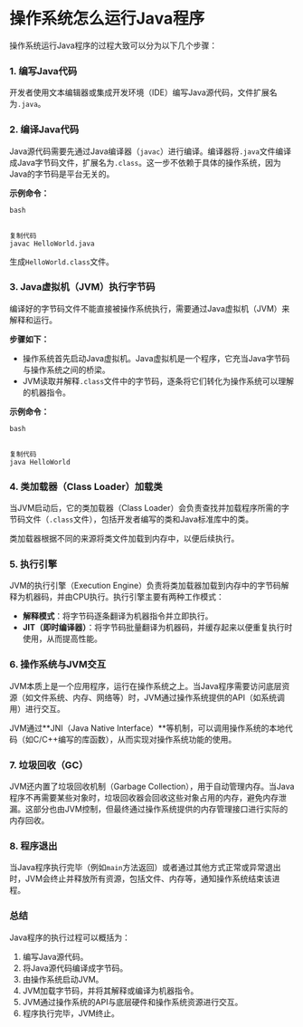 # 操作系统怎么运行Java程序

操作系统运行Java程序的过程大致可以分为以下几个步骤：

### 1. **编写Java代码**

开发者使用文本编辑器或集成开发环境（IDE）编写Java源代码，文件扩展名为`.java`。

### 2. **编译Java代码**

Java源代码需要先通过Java编译器（`javac`）进行编译。编译器将`.java`文件编译成Java字节码文件，扩展名为`.class`。这一步不依赖于具体的操作系统，因为Java的字节码是平台无关的。

**示例命令：**

```
bash


复制代码
javac HelloWorld.java
```

生成`HelloWorld.class`文件。

### 3. **Java虚拟机（JVM）执行字节码**

编译好的字节码文件不能直接被操作系统执行，需要通过Java虚拟机（JVM）来解释和运行。

**步骤如下：**

- 操作系统首先启动Java虚拟机。Java虚拟机是一个程序，它充当Java字节码与操作系统之间的桥梁。
- JVM读取并解释`.class`文件中的字节码，逐条将它们转化为操作系统可以理解的机器指令。

**示例命令：**

```
bash


复制代码
java HelloWorld
```

### 4. **类加载器（Class Loader）加载类**

当JVM启动后，它的类加载器（Class Loader）会负责查找并加载程序所需的字节码文件（`.class`文件），包括开发者编写的类和Java标准库中的类。

类加载器根据不同的来源将类文件加载到内存中，以便后续执行。

### 5. **执行引擎**

JVM的执行引擎（Execution Engine）负责将类加载器加载到内存中的字节码解释为机器码，并由CPU执行。执行引擎主要有两种工作模式：

- **解释模式**：将字节码逐条翻译为机器指令并立即执行。
- **JIT（即时编译器）**：将字节码批量翻译为机器码，并缓存起来以便重复执行时使用，从而提高性能。

### 6. **操作系统与JVM交互**

JVM本质上是一个应用程序，运行在操作系统之上。当Java程序需要访问底层资源（如文件系统、内存、网络等）时，JVM通过操作系统提供的API（如系统调用）进行交互。

JVM通过**JNI（Java Native Interface）**等机制，可以调用操作系统的本地代码（如C/C++编写的库函数），从而实现对操作系统功能的使用。

### 7. **垃圾回收（GC）**

JVM还内置了垃圾回收机制（Garbage Collection），用于自动管理内存。当Java程序不再需要某些对象时，垃圾回收器会回收这些对象占用的内存，避免内存泄漏。这部分也由JVM控制，但最终通过操作系统提供的内存管理接口进行实际的内存回收。

### 8. **程序退出**

当Java程序执行完毕（例如`main`方法返回）或者通过其他方式正常或异常退出时，JVM会终止并释放所有资源，包括文件、内存等，通知操作系统结束该进程。

### 总结

Java程序的执行过程可以概括为：

1. 编写Java源代码。
2. 将Java源代码编译成字节码。
3. 由操作系统启动JVM。
4. JVM加载字节码，并将其解释或编译为机器指令。
5. JVM通过操作系统的API与底层硬件和操作系统资源进行交互。
6. 程序执行完毕，JVM终止。